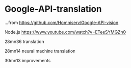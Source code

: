 # Google-API-translation


...from https://github.com/Homniserv/Google-API-vision

Node.js https://www.youtube.com/watch?v=ETeeSYMGZn0 

28mn36 translation

28mn14 neural machine translation

30mn13 improvements
